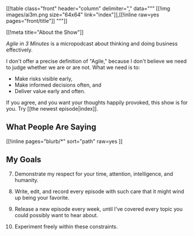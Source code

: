 [[!table class="front" header="column" delimiter="," data="""
[[!img images/ai3m.png size="64x64" link="index"]],[[!inline raw=yes pages="front/title"]]
"""]]

[[!meta title="About the Show"]]

_Agile in 3 Minutes_ is a micropodcast about thinking and doing
business effectively.

I don't offer a precise definition of "Agile," because I don't
believe we need to judge whether we are or are not. What we need
is to:

- Make risks visible early,
- Make informed decisions often, and
- Deliver value early and often.

If you agree, and you want your thoughts happily provoked, this
show is for you. Try [[the newest episode|index]].

## What People Are Saying

[[!inline
pages="blurb/*"
sort="path"
raw=yes
]]

## My Goals

7. Demonstrate my respect for your time, attention, intelligence,
   and humanity.

7. Write, edit, and record every episode with such care that it
   might wind up being your favorite.

7. Release a new episode every week, until I've covered every topic
   you could possibly want to hear about.

7. Experiment freely within these constraints.
